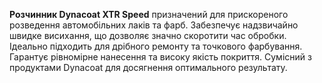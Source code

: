 **Розчинник Dynacoat XTR Speed** призначений для прискореного розведення автомобільних лаків та фарб. Забезпечує надзвичайно швидке висихання, що дозволяє значно скоротити час обробки. Ідеально підходить для дрібного ремонту та точкового фарбування. Гарантує рівномірне нанесення та високу якість покриття. Сумісний з продуктами Dynacoat для досягнення оптимального результату.
